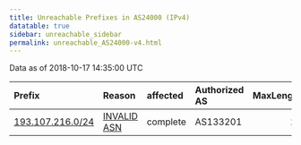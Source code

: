```yaml
---
title: Unreachable Prefixes in AS24000 (IPv4)
datatable: true
sidebar: unreachable_sidebar
permalink: unreachable_AS24000-v4.html
---
```


Data as of 2018-10-17 14:35:00 UTC


<div class="datatable-begin"></div>

| Prefix                                                     | Reason                                                                                                  | affected   | Authorized AS   |   MaxLength | Anchor                                         |   unreachable /24s |
|:-----------------------------------------------------------|:--------------------------------------------------------------------------------------------------------|:-----------|:----------------|------------:|:-----------------------------------------------|-------------------:|
| [193.107.216.0/24](https://stat.ripe.net/193.107.216.0/24) | [INVALID ASN](https://rpki-validator.ripe.net/announcement-preview?asn=AS24000&prefix=193.107.216.0/24) | complete   | AS133201        |          24 | [RIPE](unreachable_RIPE_NCC_RPKI_Root-v4.html) |                  1 |

<div class="datatable-end"></div>